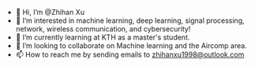 - 👋 Hi, I’m @Zhihan Xu
- 👀 I’m interested in machine learning, deep learning, signal processing, network, wireless communication, and cybersecurity!
- 🌱 I’m currently learning at KTH as a master's student.
- 💞️ I’m looking to collaborate on Machine learning and the Aircomp area.
- 📫 How to reach me by sending emails to zhihanxu1998@outlook.com

<!---
ZhihanX/ZhihanX is a ✨ special ✨ repository because its `README.md` (this file) appears on your GitHub profile.
You can click the Preview link to take a look at your changes.
--->
